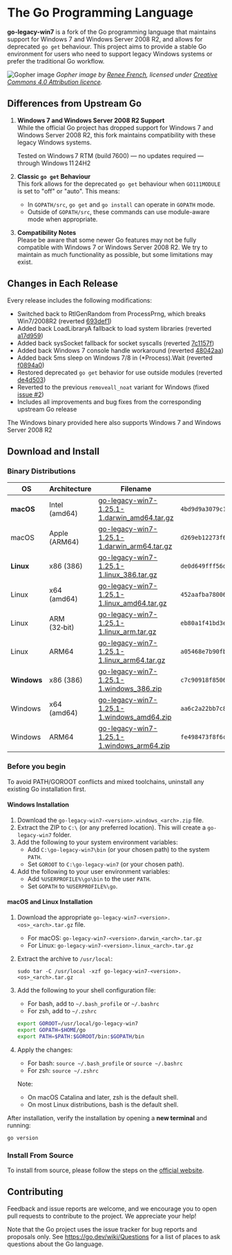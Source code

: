 # The Go Programming Language

**go-legacy-win7** is a fork of the Go programming language that maintains support for Windows 7 and Windows Server 2008 R2, and allows for deprecated `go get` behaviour. This project aims to provide a stable Go environment for users who need to support legacy Windows systems or prefer the traditional Go workflow.

![Gopher image](https://golang.org/doc/gopher/fiveyears.jpg)
_Gopher image by [Renee French][rf], licensed under [Creative Commons 4.0 Attribution licence][cc4-by]._

## Differences from Upstream Go

1. **Windows 7 and Windows Server 2008 R2 Support**  
   While the official Go project has dropped support for Windows 7 and Windows Server 2008 R2, this fork maintains compatibility with these legacy Windows systems.

   Tested on Windows 7 RTM (build 7600) — no updates required — through Windows 11 24H2

2. **Classic `go get` Behaviour**  
   This fork allows for the deprecated `go get` behaviour when `GO111MODULE` is set to "off" or "auto". This means:

   - In `GOPATH/src`, `go get` and `go install` can operate in `GOPATH` mode.
   - Outside of `GOPATH/src`, these commands can use module-aware mode when appropriate.

3. **Compatibility Notes**  
   Please be aware that some newer Go features may not be fully compatible with Windows 7 or Windows Server 2008 R2. We try to maintain as much functionality as possible, but some limitations may exist.

## Changes in Each Release

Every release includes the following modifications:

- Switched back to RtlGenRandom from ProcessPrng, which breaks Win7/2008R2 (reverted [693def1](https://github.com/golang/go/commit/693def151adff1af707d82d28f55dba81ceb08e1))
- Added back LoadLibraryA fallback to load system libraries (reverted [a17d959](https://github.com/golang/go/commit/a17d959debdb04cd550016a3501dd09d50cd62e7))
- Added back sysSocket fallback for socket syscalls (reverted [7c1157f](https://github.com/golang/go/commit/7c1157f9544922e96945196b47b95664b1e39108))
- Added back Windows 7 console handle workaround (reverted [48042aa](https://github.com/golang/go/commit/48042aa09c2f878c4faa576948b07fe625c4707a))
- Added back 5ms sleep on Windows 7/8 in (\*Process).Wait (reverted [f0894a0](https://github.com/golang/go/commit/f0894a00f4b756d4b9b4078af2e686b359493583))
- Restored deprecated `go get` behavior for use outside modules (reverted [de4d503](https://github.com/golang/go/commit/de4d50316fb5c6d1529aa5377dc93b26021ee843))
- Reverted to the previous `removeall_noat` variant for Windows (fixed [issue #2](https://github.com/thongtech/go-legacy-win7/issues/2))
- Includes all improvements and bug fixes from the corresponding upstream Go release

The Windows binary provided here also supports Windows 7 and Windows Server 2008 R2

## Download and Install

### Binary Distributions

| OS | Architecture | Filename | SHA‑256 Hash |
|----|--------------|----------|--------------|
| **macOS** | Intel (amd64) | [go-legacy-win7-1.25.1-1.darwin_amd64.tar.gz](https://github.com/thongtech/go-legacy-win7/releases/download/v1.25.1-1/go-legacy-win7-1.25.1-1.darwin_amd64.tar.gz) | `4bd9d9a3079c1b4d81b22d999697903fa9ac95eb18dee9376a88e6fa82474943` |
| macOS | Apple (ARM64) | [go-legacy-win7-1.25.1-1.darwin_arm64.tar.gz](https://github.com/thongtech/go-legacy-win7/releases/download/v1.25.1-1/go-legacy-win7-1.25.1-1.darwin_arm64.tar.gz) | `d269eb12273f6a94df965a4bcd46b67aafe45467701b6e1ddf0df31d687b55bb` |
| **Linux** | x86 (386) | [go-legacy-win7-1.25.1-1.linux_386.tar.gz](https://github.com/thongtech/go-legacy-win7/releases/download/v1.25.1-1/go-legacy-win7-1.25.1-1.linux_386.tar.gz) | `de0d649fff56dd0fcdd335c5a126ad5847cf0a227724cff44f86cb78d14ddc43` |
| Linux | x64 (amd64) | [go-legacy-win7-1.25.1-1.linux_amd64.tar.gz](https://github.com/thongtech/go-legacy-win7/releases/download/v1.25.1-1/go-legacy-win7-1.25.1-1.linux_amd64.tar.gz) | `452aafba7800600da66dfeb36d3cf291f9c01381fdc6e24441aba7697c49d33a` |
| Linux | ARM (32‑bit) | [go-legacy-win7-1.25.1-1.linux_arm.tar.gz](https://github.com/thongtech/go-legacy-win7/releases/download/v1.25.1-1/go-legacy-win7-1.25.1-1.linux_arm.tar.gz) | `eb80a1f41bd3e21c0f857500b2d30afcd17311f902ea3c04c13e345664a54ff6` |
| Linux | ARM64 | [go-legacy-win7-1.25.1-1.linux_arm64.tar.gz](https://github.com/thongtech/go-legacy-win7/releases/download/v1.25.1-1/go-legacy-win7-1.25.1-1.linux_arm64.tar.gz) | `a05468e7b90fbeee70610dc4c1a439d7929a0ec06765d5cb0454cd900e4f90cb` |
| **Windows** | x86 (386) | [go-legacy-win7-1.25.1-1.windows_386.zip](https://github.com/thongtech/go-legacy-win7/releases/download/v1.25.1-1/go-legacy-win7-1.25.1-1.windows_386.zip) | `c7c90918f8506e2fd28270a38a03e5200635e2183e4365090e7b00aca5a320be` |
| Windows | x64 (amd64) | [go-legacy-win7-1.25.1-1.windows_amd64.zip](https://github.com/thongtech/go-legacy-win7/releases/download/v1.25.1-1/go-legacy-win7-1.25.1-1.windows_amd64.zip) | `aa6c2a22bb7c8e4ac632e3656ce6eb3461de7ea0645064496f161bc4edc47555` |
| Windows | ARM64 | [go-legacy-win7-1.25.1-1.windows_arm64.zip](https://github.com/thongtech/go-legacy-win7/releases/download/v1.25.1-1/go-legacy-win7-1.25.1-1.windows_arm64.zip) | `fe498473f8f6cc7ad7f5d41a46acebc8f6ac1be7edaeb75f356eb604061b4276` |

### Before you begin
To avoid PATH/GOROOT conflicts and mixed toolchains, uninstall any existing Go installation first.

#### Windows Installation

1. Download the `go-legacy-win7-<version>.windows_<arch>.zip` file.
2. Extract the ZIP to `C:\` (or any preferred location). This will create a `go-legacy-win7` folder.
3. Add the following to your system environment variables:
   - Add `C:\go-legacy-win7\bin` (or your chosen path) to the system `PATH`.
   - Set `GOROOT` to `C:\go-legacy-win7` (or your chosen path).
4. Add the following to your user environment variables:
   - Add `%USERPROFILE%\go\bin` to the user `PATH`.
   - Set `GOPATH` to `%USERPROFILE%\go`.

#### macOS and Linux Installation

1. Download the appropriate `go-legacy-win7-<version>.<os>_<arch>.tar.gz` file.

   - For macOS: `go-legacy-win7-<version>.darwin_<arch>.tar.gz`
   - For Linux: `go-legacy-win7-<version>.linux_<arch>.tar.gz`

2. Extract the archive to `/usr/local`:

   ```
   sudo tar -C /usr/local -xzf go-legacy-win7-<version>.<os>_<arch>.tar.gz
   ```

3. Add the following to your shell configuration file:

   - For bash, add to `~/.bash_profile` or `~/.bashrc`
   - For zsh, add to `~/.zshrc`

   ```bash
   export GOROOT=/usr/local/go-legacy-win7
   export GOPATH=$HOME/go
   export PATH=$PATH:$GOROOT/bin:$GOPATH/bin
   ```

4. Apply the changes:

   - For bash: `source ~/.bash_profile` or `source ~/.bashrc`
   - For zsh: `source ~/.zshrc`

   Note:

   - On macOS Catalina and later, zsh is the default shell.
   - On most Linux distributions, bash is the default shell.

After installation, verify the installation by opening a **new terminal** and running:

```
go version
```

### Install From Source

To install from source, please follow the steps on the [official website](https://go.dev/doc/install/source).

## Contributing

Feedback and issue reports are welcome, and we encourage you to open pull requests to contribute to the project. We appreciate your help!

Note that the Go project uses the issue tracker for bug reports and
proposals only. See https://go.dev/wiki/Questions for a list of
places to ask questions about the Go language.

[rf]: https://reneefrench.blogspot.com/
[cc4-by]: https://creativecommons.org/licenses/by/4.0/
